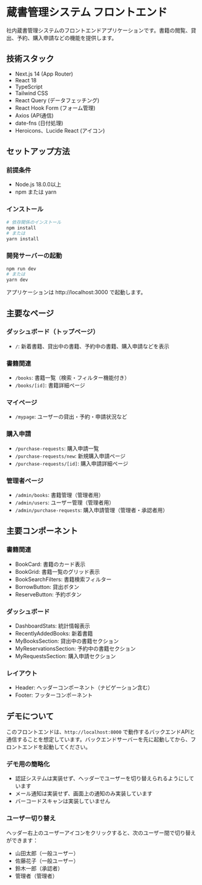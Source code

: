 # 蔵書管理システム フロントエンド

社内蔵書管理システムのフロントエンドアプリケーションです。書籍の閲覧、貸出、予約、購入申請などの機能を提供します。

## 技術スタック

- Next.js 14 (App Router)
- React 18
- TypeScript
- Tailwind CSS
- React Query (データフェッチング)
- React Hook Form (フォーム管理)
- Axios (API通信)
- date-fns (日付処理)
- Heroicons、Lucide React (アイコン)

## セットアップ方法

### 前提条件

- Node.js 18.0.0以上
- npm または yarn

### インストール

```bash
# 依存関係のインストール
npm install
# または
yarn install
```

### 開発サーバーの起動

```bash
npm run dev
# または
yarn dev
```

アプリケーションは http://localhost:3000 で起動します。

## 主要なページ

### ダッシュボード（トップページ）
- `/`: 新着書籍、貸出中の書籍、予約中の書籍、購入申請などを表示

### 書籍関連
- `/books`: 書籍一覧（検索・フィルター機能付き）
- `/books/[id]`: 書籍詳細ページ

### マイページ
- `/mypage`: ユーザーの貸出・予約・申請状況など

### 購入申請
- `/purchase-requests`: 購入申請一覧
- `/purchase-requests/new`: 新規購入申請ページ
- `/purchase-requests/[id]`: 購入申請詳細ページ

### 管理者ページ
- `/admin/books`: 書籍管理（管理者用）
- `/admin/users`: ユーザー管理（管理者用）
- `/admin/purchase-requests`: 購入申請管理（管理者・承認者用）

## 主要コンポーネント

### 書籍関連
- BookCard: 書籍のカード表示
- BookGrid: 書籍一覧のグリッド表示
- BookSearchFilters: 書籍検索フィルター
- BorrowButton: 貸出ボタン
- ReserveButton: 予約ボタン

### ダッシュボード
- DashboardStats: 統計情報表示
- RecentlyAddedBooks: 新着書籍
- MyBooksSection: 貸出中の書籍セクション
- MyReservationsSection: 予約中の書籍セクション
- MyRequestsSection: 購入申請セクション

### レイアウト
- Header: ヘッダーコンポーネント（ナビゲーション含む）
- Footer: フッターコンポーネント

## デモについて

このフロントエンドは、`http://localhost:8000` で動作するバックエンドAPIと通信することを想定しています。バックエンドサーバーを先に起動してから、フロントエンドを起動してください。

### デモ用の簡略化
- 認証システムは実装せず、ヘッダーでユーザーを切り替えられるようにしています
- メール通知は実装せず、画面上の通知のみ実装しています
- バーコードスキャンは実装していません

### ユーザー切り替え
ヘッダー右上のユーザーアイコンをクリックすると、次のユーザー間で切り替えができます：
- 山田太郎（一般ユーザー）
- 佐藤花子（一般ユーザー）
- 鈴木一郎（承認者）
- 管理者（管理者） 